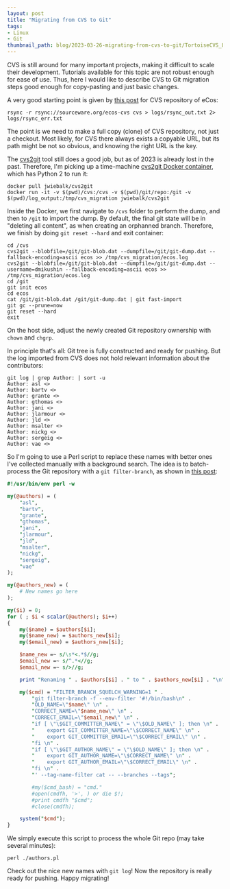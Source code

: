 ```yaml
---
layout: post
title: "Migrating from CVS to Git"
tags:
- Linux
- Git
thumbnail_path: blog/2023-03-26-migrating-from-cvs-to-git/TortoiseCVS_Logo.png
---
```


CVS is still around for many important projects, making it difficult to scale their development. Tutorials available for this topic are not robust enough for ease of use. Thus, here I would like to describe CVS to Git migration steps good enough for copy-pasting and just basic changes.

A very good starting point is given by [this post](https://svn.haxx.se/users/archive-2008-06/0631.shtml) for CVS repository of eCos:

```
rsync -r rsync://sourceware.org/ecos-cvs cvs > logs/rsync_out.txt 2> logs/rsync_err.txt
```

The point is we need to make a full copy (clone) of CVS repository, not just a checkout. Most likely, for CVS there always exists a copyable URL, but its path might be not so obvious, and knowing the right URL is the key.

The [cvs2git](https://github.com/mhagger/cvs2svn) tool still does a good job, but as of 2023 is already lost in the past. Therefore, I'm picking up a time-machine [cvs2git Docker container](git@github.com:jwiebalk/docker-cvs2git.git), which has Python 2 to run it:

```
docker pull jwiebalk/cvs2git
docker run -it -v $(pwd)/cvs:/cvs -v $(pwd)/git/repo:/git -v $(pwd)/log_output:/tmp/cvs_migration jwiebalk/cvs2git
```

Inside the Docker, we first navigate to `/cvs` folder to perform the dump, and then to `/git` to import the dump. By default, the final git state will be in "deleting all content", as when creating an orphanned branch. Therefore, we finish by doing `git reset --hard` and exit container:

```
cd /cvs
cvs2git --blobfile=/git/git-blob.dat --dumpfile=/git/git-dump.dat --fallback-encoding=ascii ecos >> /tmp/cvs_migration/ecos.log
cvs2git --blobfile=/git/git-blob.dat --dumpfile=/git/git-dump.dat --username=dmikushin --fallback-encoding=ascii ecos >> /tmp/cvs_migration/ecos.log
cd /git
git init ecos
cd ecos
cat /git/git-blob.dat /git/git-dump.dat | git fast-import
git gc --prune=now
git reset --hard
exit
```

On the host side, adjust the newly created Git repository ownership with `chown` and `chgrp`.

In principle that's all: Git tree is fully constructed and ready for pushing. But the log imported from CVS does not hold relevant information about the contributors:

```
git log | grep Author: | sort -u
Author: asl <>
Author: bartv <>
Author: grante <>
Author: gthomas <>
Author: jani <>
Author: jlarmour <>
Author: jld <>
Author: msalter <>
Author: nickg <>
Author: sergeig <>
Author: vae <>
```

So I'm going to use a Perl script to replace these names with better ones I've collected manually with a background search. The idea is to batch-process the Git repository with a `git filter-branch`, as shown in [this post](https://stackoverflow.com/a/870367/4063520):

```perl
#!/usr/bin/env perl -w

my(@authors) = (
    "asl",
    "bartv",
    "grante",
    "gthomas",
    "jani",
    "jlarmour",
    "jld",
    "msalter",
    "nickg",
    "sergeig",
    "vae"
);

my(@authors_new) = (
    # New names go here
);

my($i) = 0;
for ( ; $i < scalar(@authors); $i++)
{
    my($name) = $authors[$i];
    my($name_new) = $authors_new[$i];
    my($email_new) = $authors_new[$i];

    $name_new =~ s/\s*<.*$//g;
    $email_new =~ s/^.*<//g;
    $email_new =~ s/>//g;

    print "Renaming " . $authors[$i] . " to " . $authors_new[$i] . "\n";

    my($cmd) = "FILTER_BRANCH_SQUELCH_WARNING=1 " .
        "git filter-branch -f --env-filter '#!/bin/bash\n" .
        "OLD_NAME=\"$name\" \n" .
        "CORRECT_NAME=\"$name_new\" \n" .
        "CORRECT_EMAIL=\"$email_new\" \n" .
        "if [ \"\$GIT_COMMITTER_NAME\" = \"\$OLD_NAME\" ]; then \n" .
        "    export GIT_COMMITTER_NAME=\"\$CORRECT_NAME\" \n" .
        "    export GIT_COMMITTER_EMAIL=\"\$CORRECT_EMAIL\" \n" .
        "fi \n" .
        "if [ \"\$GIT_AUTHOR_NAME\" = \"\$OLD_NAME\" ]; then \n" .
        "    export GIT_AUTHOR_NAME=\"\$CORRECT_NAME\" \n" .
        "    export GIT_AUTHOR_EMAIL=\"\$CORRECT_EMAIL\" \n" .
        "fi \n" .
        "' --tag-name-filter cat -- --branches --tags";

        #my($cmd_bash) = "cmd."
        #open(cmdfh, '>', ) or die $!;
        #print cmdfh "$cmd";
        #close(cmdfh);

    system("$cmd");
}
```

We simply execute this script to process the whole Git repo (may take several minutes):

```
perl ./authors.pl
```

Check out the nice new names with `git log`! Now the repository is really ready for pushing. Happy migrating!

